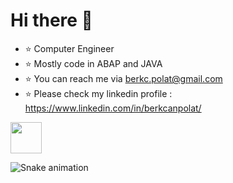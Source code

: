 # Hi there 👋

- ⭐️ Computer Engineer
- ⭐️ Mostly code in ABAP and JAVA
- ⭐️ You can reach me via berkc.polat@gmail.com
- ⭐️ Please check my linkedin profile : https://www.linkedin.com/in/berkcanpolat/

<a href="https://www.instagram.com/brkcnplt/">
  <img height="50" src="https://user-images.githubusercontent.com/46517096/166974368-9798f39f-1f46-499c-b14e-81f0a3f83a06.png"/>
</a>


![Snake animation](https://github.com/thepiyushmalhotra/thepiyushmalhotra/blob/output/github-contribution-grid-snake.svg)
